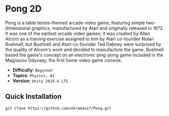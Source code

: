 # Pong 2D
Pong is a table tennis-themed arcade video game, featuring simple two-dimensional graphics, manufactured by Atari and originally released in 1972. It was one of the earliest arcade video games; it was created by Allan Alcorn as a training exercise assigned to him by Atari co-founder Nolan Bushnell, but Bushnell and Atari co-founder Ted Dabney were surprised by the quality of Alcorn's work and decided to manufacture the game. Bushnell based the game's concept on an electronic ping-pong game included in the Magnavox Odyssey, the first home video game console.

- **Difficulty**: ```Beginner```
- **Topics**: ```Physics, AI```
- **Version**: ```Unity 2019.4 LTS```

## Quick Installation

    git clone https://github.com/ekramasif/Pong.git
